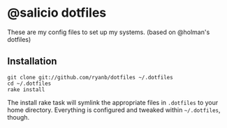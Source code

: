 # @salicio dotfiles

These are my config files to set up my systems. (based on @holman's dotfiles)

## Installation

    git clone git://github.com/ryanb/dotfiles ~/.dotfiles
    cd ~/.dotfiles
    rake install

The install rake task will symlink the appropriate files in `.dotfiles` to your home directory. 
Everything is configured and tweaked within `~/.dotfiles`, though.